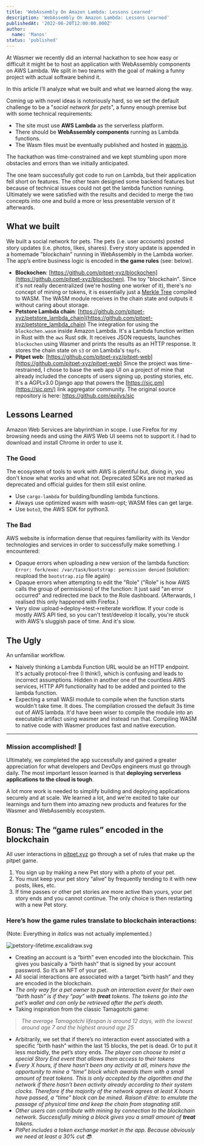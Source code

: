 ```yaml
---
title: 'WebAssembly On Amazon Lambda: Lessons Learned'
description: 'WebAssembly On Amazon Lambda: Lessons Learned'
publishedAt: '2022-06-20T12:00:00.000Z'
author:
  name: 'Manos'
status: 'published'
---
```


At Wasmer we recently did an internal hackathon to see how easy or difficult it might be to host an application with WebAssembly components on AWS Lambda. We split in two teams with the goal of making a funny project with actual software behind it.

In this article I’ll analyze what we built and what we learned along the way.

Coming up with novel ideas is notoriously hard, so we set the default challenge to be a "_social network for pets_", a funny enough premise but with some technical requirements:

- The site must use **AWS Lambda** as the serverless platform.
- There should be **WebAssembly components** running as Lambda functions.
- The Wasm files must be eventually published and hosted in [wapm.io](http://wapm.io/).

The hackathon was time-constrained and we kept stumbling upon more obstacles and errors than we initially anticipated.

The one team successfully got code to run on Lambda, but their application fell short on features. The other team designed some backend features but because of technical issues could not get the lambda function running. Ultimately we were satisfied with the results and decided to merge the two concepts into one and build a more or less presentable version of it afterwards.

## What we built

We built a social network for pets. The pets (i.e. user accounts) posted story updates (i.e. photos, likes, shares). Every story update is appended in a homemade "blockchain" running in WebAssembly in the Lambda worker. The app’s entire business logic is encoded in **the game rules** (see: below).

- **Blockochen**: [https://github.com/pitpet-xyz/blockochen](https://github.com/pitpet-xyz/blockochen).
  The toy "blockchain". Since it's not really decentralized (we're hosting one worker of it), there's no concept of mining or tokens, it is essentially just a [Merkle Tree](https://en.wikipedia.org/wiki/Merkle_tree) compiled to WASM. The WASM module receives in the chain state and outputs it without caring about storage.
- **Petstore Lambda chain**: [https://github.com/pitpet-xyz/petstore_lambda_chain](https://github.com/pitpet-xyz/petstore_lambda_chain)
  The integration for using the `blockochen.wasm` inside Amazon Lambda. It's a Lambda function written in Rust with the `aws` Rust sdk. It receives JSON requests, launches `blockochen` using Wasmer and prints the results as an HTTP response. It stores the chain state on `s3` or on Lambda's `tmpfs`.
- **Pitpet web**: [https://github.com/pitpet-xyz/pitpet-web](https://github.com/pitpet-xyz/pitpet-web)
  Since the project was time-restrained, I chose to base the web app UI
  on a project of mine that already included the concepts of users
  signing up, posting stories, etc. It's a AGPLv3.0 Django app that powers the
  [https://sic.pm](https://sic.pm/) link aggregator community. The original source repository is here: https://github.com/epilys/sic

## Lessons Learned

Amazon Web Services are labyrinthian in scope. I use Firefox for my browsing needs and using the AWS Web UI seems not to support it. I had to download and install Chrome in order to use it.

### The Good

The ecosystem of tools to work with AWS is plentiful but, diving in, you don't know what works and what not. Deprecated SDKs are not marked as deprecated and official guides for them still exist online.

- Use `cargo-lambda` for building/bundling lambda functions.
- Always use optimized wasm with wasm-opt; WASM files can get large.
- Use `boto3`, the AWS SDK for python3.

### The **Bad**

AWS website is information dense that requires familiarity with its Vendor technologies and services in order to successfully make something. I encountered:

- Opaque errors when uploading a new version of the lambda function: `Error: fork/exec /var/task/bootstrap: permission denied` (solution: reupload the `bootstrap.zip` file again)
- Opaque errors when attempting to edit the "Role" ("Role" is how AWS calls the group of permissions) of the function: It just said "an error occurred" and redirected me back to the Role dashboard. (Afterwards, I realised this only happened with Firefox.)
- Very slow upload->deploy->test->reiterate workflow. If your code is mostly AWS API tied, so you can't test/develop it locally, you're stuck with AWS's sluggish pace of time. And it's slow.

## The Ugly

An unfamiliar workflow.

- Naively thinking a Lambda Function URL would be an HTTP endpoint. It's actually protocol-free (I think!), which is confusing and leads to incorrect assumptions. Hidden in another one of the countless AWS services, HTTP API functionality had to be added and pointed to the lambda function.
- Expecting a small WASI module to compile when the function starts wouldn't take time. It does. The compilation crossed the default 3s time out of AWS lambda. It'd have been wiser to compile the module into an executable artifact using wasmer and instead run that. Compiling WASM to native code with Wasmer produces fast and native execution.

---

### Mission accomplished! 🎉

Ultimately, we completed the app successfully and gained a greater appreciation for what developers and DevOps engineers must go through daily. The most important lesson learned is that **deploying serverless applications to the cloud is tough**.

A lot more work is needed to simplify building and deploying applications securely and at scale. We learned a lot, and we're excited to take our learnings and turn them into amazing new products and features for the Wasmer and WebAssembly ecosystem.

## Bonus: The “game rules” encoded in the blockchain

All user interactions in [pitpet.xyz](http://pitpet.xyz) go through a set of rules that make up the pitpet game.

1. You sign up by making a new Pet story with a photo of your pet.
2. You must keep your pet story “alive” by frequently tending to it with new posts, likes, etc.
3. If time passes or other pet stories are more active than yours, your pet story ends and you cannot continue. The only choice is then restarting with a new Pet story.

### Here’s how the game rules translate to blockchain interactions:

(Note: Everything in _italics_ was not actually implemented.)

![petstory-lifetime.excalidraw.svg](/images/blog/pitpet/petstory-lifetime.excalidraw.svg)

- Creating an account is a “birth” even encoded into the blockchain. This gives you basically a “birth hash” that is signed by your account password. So it’s an NFT of your pet.
- All social interactions are associated with a target “birth hash” and they are encoded in the blockchain.
- _The only way for a pet owner to push an interaction event for their own “birth hash” is if they “pay” with **treat** tokens. The tokens go into the pet’s wallet and can only be retrieved after the pet’s death._
- Taking inspiration from the classic Tamagotchi game:

> _The average Tamagotchi lifespan is around 12 days, with the lowest around age 7 and the highest around age 25_

- Arbitrarily, we set that if there’s no interaction event associated with a specific “birth hash” within the last 15 blocks, the pet is dead. Or to put it less morbidly, the pet’s story ends. _The player can choose to mint a special Story End event that allows them access to their tokens_
- _Every X hours, if there hasn’t been any activity at all, miners have the opportunity to mine a “time” block which awards them with a small amount of treat tokens. This is only accepted by the algorithm and the network if there hasn’t been activity already according to their system clocks. Therefore if the majority of the network agrees at least X hours have passed, a “time” block can be mined. Raison d'être: to emulate the passage of physical time and keep the chain from stagnating still._
- _Other users can contribute with mining by connection to the blockchain network. Successfully mining a block gives you a small amount of **treat** tokens._
- _PitPet includes a token exchange market in the app. Because obviously we need at least a 30% cut 😎._
